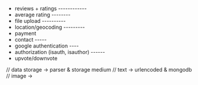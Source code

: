 - reviews + ratings  ------------
- average rating --------
- file upload ----------
- location/geocoding ---------
- payment
- contact -----
- google authentication ----
- authorization (isauth, isauthor) ------
- upvote/downvote

// data storage -> parser & storage medium
// text -> urlencoded & mongodb
// image -> 